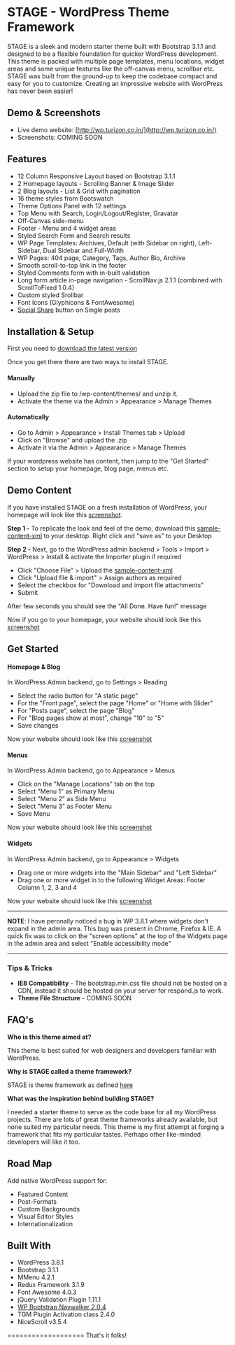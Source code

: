# STAGE - WordPress Theme Framework 

STAGE is a sleek and modern starter theme built with Bootstrap 3.1.1 and designed to be a flexible foundation for quicker WordPress development. This theme is packed with multiple page templates, menu locations, widget areas and some unique features like the off-canvas menu, scrollbar etc. STAGE was built from the ground-up to keep the codebase compact and easy for you to customize. Creating an impressive website with WordPress has never been easier!


## Demo & Screenshots
* Live demo website: [http://wp.turizon.co.in/](http://wp.turizon.co.in/)
* Screenshots: COMING SOON

## Features
* 12 Column Responsive Layout based on Bootstrap 3.1.1
* 2 Homepage layouts - Scrolling Banner & Image Slider
* 2 Blog layouts - List & Grid with pagination
* 16 theme styles from Bootswatch
* Theme Options Panel with 12 settings
* Top Menu with Search, Login/Logout/Register, Gravatar 
* Off-Canvas side-menu 
* Footer - Menu and 4 widget areas
* Styled Search Form and Search results
* WP Page Templates: Archives, Default (with Sidebar on right), Left-Sidebar, Dual Sidebar and Full-Width
* WP Pages: 404 page, Category, Tags, Author Bio, Archive
* Smooth scroll-to-top link in the footer
* Styled Comments form with in-built validation 
* Long form article in-page navigation - ScrollNav.js 2.1.1 (combined with ScrollToFixed 1.0.4)
* Custom styled Srollbar 
* Font Icons (Glyphicons & FontAwesome)
* [Social Share](https://github.com/carrot/share-button) button on Single posts 


## Installation & Setup

First you need to [download the latest version](https://github.com/chiraggude/wordpress-bootstrap/archive/master.zip)

Once you get there there are two ways to install STAGE.

#### Manually

* Upload the zip file to /wp-content/themes/ and unzip it.
* Activate the theme via the Admin > Appearance > Manage Themes 

#### Automatically

* Go to Admin > Appearance > Install Themes tab > Upload 
* Click on "Browse" and upload the .zip
* Activate it via the Admin > Appearance > Manage Themes

If your wordpress website has content, then jump to the "Get Started" section to setup your homepage, blog page, menus etc.

## Demo Content

If you have installed STAGE on a fresh installation of WordPress, your homepage will look like this [screenshot](https://db.tt/s7QJiMmH). 

**Step 1 -** 
To replicate the look and feel of the demo, download this [sample-content-xml](https://db.tt/TVQFzjJC) to your desktop. Right click and "save as" to your Desktop

**Step 2 -**
Next, go to the WordPress admin backend > Tools > Import > WordPress > Install & activate the Importer plugin if required 
* Click "Choose File" > Upload the [sample-content-xml](https://db.tt/TVQFzjJC)
* Click "Upload file & import" > Assign authors as required 
* Select the checkbox for "Download and import file attachments" 
* Submit


After few seconds you should see the "All Done. Have fun!" message

Now if you go to your homepage, your website should look like this [screenshot](https://db.tt/toEoAhb2)

## Get Started

#### Homepage & Blog 
In WordPress Admin backend, go to Settings >  Reading 
* Select the radio button for "A static page" 
* For the "Front page", select the page "Home" or "Home with Slider" 
* For "Posts page", select the page "Blog" 
* For "Blog pages show at most", change "10" to "5"
* Save changes

Now your website should look like this [screenshot](https://db.tt/zJnSHZFQ)

#### Menus
In WordPress Admin backend, go to Appearance >  Menus 
* Click on the "Manage Locations" tab on the top
* Select "Menu 1" as Primary Menu
* Select "Menu 2" as Side Menu
* Select "Menu 3" as Footer Menu
* Save Menu

Now your website should look like this [screenshot](https://db.tt/3BKijoSh)

#### Widgets
In WordPress Admin backend, go to Appearance >  Widgets
* Drag one or more widgets into the "Main Sidebar" and "Left Sidebar"
* Drag one or more widget in to the following Widget Areas: Footer Column 1, 2, 3 and 4

Now your website should look like this [screenshot](https://db.tt/HDtLZ6Yd)

---

**NOTE**: I have peronally noticed a bug in WP 3.8.1 where widgets don't expand in the admin area. This bug was present in Chrome, Firefox  & IE. A quick fix was to click on the "screen options" at the top of the Widgets page in the admin area and select "Enable accessibility mode"

---


### Tips & Tricks
* **IE8 Compatibility** - The bootstrap.min.css file should not be hosted on a CDN, instead it should be hosted on your server for respond.js to work. 
* **Theme File Structure** - COMING SOON


## FAQ's 

**Who is this theme aimed at?**

This theme is best suited for web designers and developers familiar with WordPress.

**Why is STAGE called a theme framework?**

STAGE is theme framework as defined [here](http://codex.wordpress.org/Theme_Frameworks)

**What was the inspiration behind building STAGE?**

I needed a starter theme to serve as the code base for all my WordPress projects. There are lots of great theme frameworks already available, but none suited my particular needs. This theme is my first attempt at forging a framework that fits my particular tastes. Perhaps other like-minded developers will like it too.



## Road Map

Add native WordPress support for:
* Featured Content
* Post-Formats
* Custom Backgrounds
* Visual Editor Styles
* Internationalization

## Built With
* WordPress 3.8.1
* Bootstrap 3.1.1
* MMenu 4.2.1
* Redux Framework 3.1.9
* Font Awesome 4.0.3
* jQuery Validation Plugin 1.11.1 
* [WP Bootstrap Navwalker 2.0.4](https://github.com/twittem/wp-bootstrap-navwalker) 
* TGM  Plugin Activation class 2.4.0 
* NiceScroll v3.5.4


===================
That's it folks!





